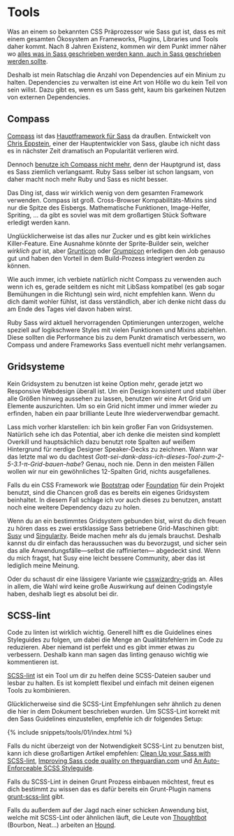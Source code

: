 
# Tools

Was an einem so bekannten CSS Präprozessor wie Sass gut ist, dass es mit einem gesamten Ökosystem an Frameworks, Plugins, Libraries und Tools daher kommt. Nach 8 Jahren Existenz, kommen wir dem Punkt immer näher wo [alles was in Sass geschrieben werden kann, auch in Sass geschrieben werden sollte](http://hugogiraudel.com/2014/10/27/rethinking-atwoods-law/).

Deshalb ist mein Ratschlag die Anzahl von Dependencies auf ein Minium zu halten. Dependencies zu verwalten ist eine Art von Hölle wo du kein Teil von sein willst. Dazu gibt es, wenn es um Sass geht, kaum bis garkeinen Nutzen von externen Dependencies.

## Compass

[Compass](http://compass-style.org/) ist das [Hauptframework für Sass](http://www.sitepoint.com/compass-or-bourbon-sass-frameworks/) da draußen. Entwickelt von [Chris Eppstein](https://twitter.com/chriseppstein), einer der Hauptentwickler von Sass, glaube ich nicht dass es in nächster Zeit dramatisch an Popularität verlieren wird.

Dennoch [benutze ich Compass nicht mehr](http://www.sitepoint.com/dont-use-compass-anymore/), denn der Hauptgrund ist, dass es Sass ziemlich verlangsamt. Ruby Sass selber ist schon langsam, von daher macht noch mehr Ruby und Sass es nicht besser.

Das Ding ist, dass wir wirklich wenig von dem gesamten Framework verwenden. Compass ist groß. Cross-Browser Kompabilitäts-Mixins sind nur die Spitze des Eisbergs. Mathematische Funktionen, Image-Helfer, Spriting, … da gibt es soviel was mit dem großartigen Stück Software erledigt werden kann.

Unglücklicherweise ist das alles nur Zucker und es gibt kein wirkliches Killer-Feature. Eine Ausnahme könnte der Sprite-Builder sein, welcher *wirklich gut* ist, aber [Grunticon](https://github.com/filamentgroup/grunticon) oder [Grumpicon](http://grumpicon.com/) erledigen den Job genauso gut und haben den Vorteil in dem Build-Prozess integriert werden zu können.

Wie auch immer, ich verbiete natürlich nicht Compass zu verwenden auch wenn ich es, gerade seitdem es nicht mit LibSass kompatibel (es gab sogar Bemühungen in die Richtung) sein wird, nicht empfehlen kann. Wenn du dich damit wohler fühlst, ist dass verständlich, aber ich denke nicht dass du am Ende des Tages viel davon haben wirst.

<div class="note">
  <p>Ruby Sass wird aktuell hervorragenden Optimierungen unterzogen, welche speziell auf logikschwere Styles mit vielen Funktionen und Mixins abziehlen. Diese sollten die Performance bis zu dem Punkt dramatisch verbessern, wo Compass und andere Frameworks Sass eventuell nicht mehr verlangsamen.</p>
</div>

## Gridsysteme

Kein Gridsystem zu benutzen ist keine Option mehr, gerade jetzt wo Responsive Webdesign überall ist. Um ein Design konsistent und stabil über alle Größen hinweg aussehen zu lassen, benutzen wir eine Art Grid um Elemente auszurichten. Um so ein Grid nicht immer und immer wieder zu erfinden, haben ein paar brilliante Leute Ihre wiederverwendbar gemacht.

Lass mich vorher klarstellen: ich bin kein großer Fan von Gridsystemen. Natürlich sehe ich das Potential, aber ich denke die meisten sind komplett Overkill und hauptsächlich dazu benutzt rote Spalten auf weißem Hintergrund für nerdige Designer Speaker-Decks zu zeichnen. Wann war das letzte mal wo du dachtest *Gott-sei-dank-dass-ich-dieses-Tool-zum-2-5-3.1-π-Grid-bauen-habe*? Genau, noch nie. Denn in den meisten Fällen wollen wir nur ein gewöhnliches 12-Spalten Grid, nichts ausgefallenes.

Falls du ein CSS Framework wie [Bootstrap](http://getbootstrap.com/) oder [Foundation](http://foundation.zurb.com/) für dein Projekt benutzt, sind die Chancen groß das es bereits ein eigenes Gridsystem beinhaltet. In diesem Fall schlage ich vor auch dieses zu benutzen, anstatt noch eine weitere Dependency dazu zu holen.

Wenn du an ein bestimmtes Gridsystem gebunden bist, wirst du dich freuen zu hören dass es zwei erstklassige Sass betriebene Grid-Maschinen gibt: [Susy](http://susy.oddbird.net/) und [Singularity](http://singularity.gs/). Beide machen mehr als du jemals brauchst. Deshalb kannst du dir einfach das heraussuchen was du bevorzugst, und sicher sein das alle Anwendungsfälle&mdash;selbst die raffinierten&mdash; abgedeckt sind. Wenn du mich fragst, hat Susy eine leicht bessere Community, aber das ist lediglich meine Meinung.

Oder du schaust dir eine lässigere Variante wie [csswizardry-grids](https://github.com/csswizardry/csswizardry-grids) an. Alles in allem, die Wahl wird keine große Auswirkung auf deinen Codingstyle haben, deshalb liegt es absolut bei dir.

## SCSS-lint

Code zu linten ist wirklich wichtig. Generell hilft es die Guidelines eines Styleguides zu folgen, um dabei die Menge an Qualitätsfehlern im Code zu reduzieren. Aber niemand ist perfekt und es gibt immer etwas zu verbessern. Deshalb kann man sagen das linting genauso wichtig wie kommentieren ist.

[SCSS-lint](https://github.com/causes/scss-lint) ist ein Tool um dir zu helfen deine SCSS-Dateien sauber und lesbar zu halten. Es ist komplett flexibel und einfach mit deinen eigenen Tools zu kombinieren.

Glücklicherweise sind die SCSS-Lint Empfehlungen sehr ähnlich zu denen die hier in dem Dokument beschrieben wurden. Um SCSS-Lint korrekt mit den Sass Guidelines einzustellen, empfehle ich dir folgendes Setup:

{% include snippets/tools/01/index.html %}

Falls du nicht überzeigt von der Notwendigkeit SCSS-Lint zu benutzen bist, kann ich diese großartigen Artikel empfehlen: [Clean Up your Sass with SCSS-lint](http://blog.martinhujer.cz/clean-up-your-sass-with-scss-lint/), [Improving Sass code quality on theguardian.com](http://www.theguardian.com/info/developer-blog/2014/may/13/improving-sass-code-quality-on-theguardiancom) und [An Auto-Enforceable SCSS Styleguide](http://davidtheclark.com/scss-lint-styleguide/).

<div class="note">
  <p>Falls du SCSS-Lint in deinen Grunt Prozess einbauen möchtest, freut es dich bestimmt zu wissen das es dafür bereits ein Grunt-Plugin namens <a href="https://github.com/ahmednuaman/grunt-scss-lint">grunt-scss-lint</a> gibt.</p>
  <p>Falls du außerdem auf der Jagd nach einer schicken Anwendung bist, welche mit SCSS-Lint oder ähnlichen läuft, die Leute von <a href="http://thoughtbot.com/">Thoughtbot</a> (Bourbon, Neat…) arbeiten an <a href="https://houndci.com/">Hound</a>.</p>
</div>
